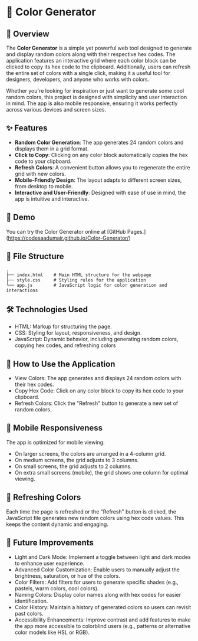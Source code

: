 # 🎨 Color Generator

## 📖 Overview

The **Color Generator** is a simple yet powerful web tool designed to generate and display random colors along with their respective hex codes. The application features an interactive grid where each color block can be clicked to copy its hex code to the clipboard. Additionally, users can refresh the entire set of colors with a single click, making it a useful tool for designers, developers, and anyone who works with colors.

Whether you're looking for inspiration or just want to generate some cool random colors, this project is designed with simplicity and user interaction in mind. The app is also mobile responsive, ensuring it works perfectly across various devices and screen sizes.

## ✨ Features

- **Random Color Generation**: The app generates 24 random colors and displays them in a grid format.
- **Click to Copy**: Clicking on any color block automatically copies the hex code to your clipboard.
- **Refresh Colors**: A convenient button allows you to regenerate the entire grid with new colors.
- **Mobile-Friendly Design**: The layout adapts to different screen sizes, from desktop to mobile.
- **Interactive and User-Friendly**: Designed with ease of use in mind, the app is intuitive and interactive.

## 🚀 Demo

You can try the Color Generator online at [GitHub Pages.] (https://codesaadumair.github.io/Color-Generator/)

## 📂 File Structure

```plaintext
.
├── index.html    # Main HTML structure for the webpage
├── style.css     # Styling rules for the application
└── app.js        # JavaScript logic for color generation and interactions
```

## 🛠️ Technologies Used

- HTML: Markup for structuring the page.
- CSS: Styling for layout, responsiveness, and design.
- JavaScript: Dynamic behavior, including generating random colors, copying hex codes, and refreshing colors

## 🎯 How to Use the Application

- View Colors: The app generates and displays 24 random colors with their hex codes.
- Copy Hex Code: Click on any color block to copy its hex code to your clipboard.
- Refresh Colors: Click the "Refresh" button to generate a new set of random colors.

## 📱 Mobile Responsiveness

The app is optimized for mobile viewing:

- On larger screens, the colors are arranged in a 4-column grid.
- On medium screens, the grid adjusts to 3 columns.
- On small screens, the grid adjusts to 2 columns.
- On extra small screens (mobile), the grid shows one column for optimal viewing.

## 🔄 Refreshing Colors

Each time the page is refreshed or the "Refresh" button is clicked, the JavaScript file generates new random colors using hex code values. This keeps the content dynamic and engaging.

## 🚀 Future Improvements

- Light and Dark Mode: Implement a toggle between light and dark modes to enhance user experience.
- Advanced Color Customization: Enable users to manually adjust the brightness, saturation, or hue of the colors.
- Color Filters: Add filters for users to generate specific shades (e.g., pastels, warm colors, cool colors).
- Naming Colors: Display color names along with hex codes for easier identification.
- Color History: Maintain a history of generated colors so users can revisit past colors.
- Accessibility Enhancements: Improve contrast and add features to make the app more accessible to colorblind users (e.g., patterns or alternative color models like HSL or RGB).
